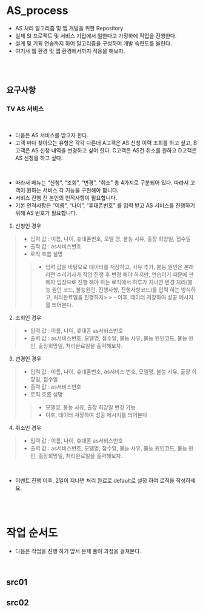 # AS_process

- AS 처리 알고리즘 및 앱 개발을 위한 Repository
- 실제 SI 프로젝트 및 서비스 기업에서 일한다고 가정하에 작업을 진행한다.
- 설계 및 기획 연습까지 하여 알고리즘을 구성하여 개발 숙련도를 올린다.
- 여기서 웹 환경 및 앱 환경에서까지 적용을 해보자.

<br/><br/>


## 요구사항 


<h3> TV AS 서비스 </h3>
<br/>

- 다음은 AS 서비스를 받고자 한다.
- 고객 마다 찾아오는 유형은 각각 다른데 A고객은 AS 신청 이력 조회를 하고 싶고, B고객은 AS 신청 내역을 변경하고 싶어 한다. C고객은 AS건 취소를 원하고 D고객은 AS 신청을 하고 싶다.

<br/>

- 따라서 메뉴는 “신청”, “조회”, “변경”, “취소”  총 4가지로 구분되어 있다. 따라서 고객이 원하는 서비스 각 기능을 구현해야 합니다.
- 서비스 진행 전 본인의 인적사항이 필요합니다.
- 기본 인적사항은 “이름”, “나이”, “휴대폰번호" 를 입력 받고 AS 서비스를 진행하기 위해 AS 번호가 필요합니다.

1) 신청인 경우
> - 입력 값 : 이름, 나이, 휴대폰번호, 모델 명, 불능 사유, 출장 희망일, 접수일
> - 출력 값 : as서비스번호
> - 로직 흐름 설명
> > - 입력 값을 바탕으로 데이터를 저장하고, 사유 추가, 불능 원인은 본래라면 수리기사가 작업 진행 후 변경 해야 하지만, 연습이기 때문에 판매자 입장으로 진행 해야 하는 로직에서 하루가 지나면 변경 처리(불능 원인 코드, 불능원인, 진행사항, 진행사항코드)를 입력 하는 방식하고, 처리완료일을 진행하자> > - 이후, 데이터 저장하여 성공 메시지를 띄어본다.

2) 조회인 경우
> - 입력 값 : 이름, 나이, 휴대폰 as서비스번호
> - 출력 값 : as서비스번호, 모델명, 접수일, 불능 사유, 불능 원인코드, 불능 원인, 출장희망일, 처리완료일을 출력해보자.

3) 변경인 경우
> - 입력 값 : 이름, 나이, 휴대폰번호, as서비스 번호, 모델명, 불능 사유, 출장 희망일, 접수일
> - 출력 값 : as서비스번호
> - 로직 흐름 설명
> > - 모델명, 불능 사유, 출장 희망일 변경 가능
> > - 이후, 데이터 저장하여 성공 메시지를 띄어본다

4) 취소인 경우
> - 입력 값 : 이름, 나이, 휴대폰 as서비스번호
> - 출력 값 : as서비스번호, 모델명, 접수일, 불능 사유, 불능 원인코드, 불능 원인, 출장희망일, 처리완료일을 출력해보자.

<br/>

- 이벤트 진행 이후, 2일이 지나면 처리 완료로 default로 설정 하여 로직을 작성하세요.


<br/><br/>

# 작업 순서도

- 다음은 작업을 진행 하기 앞서 문제 풀이 과정을 걸쳐본다.

<br/>

## src01


## src02
